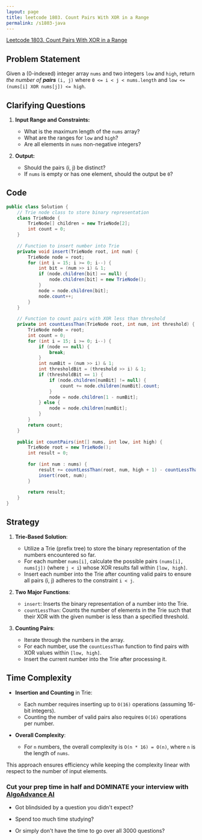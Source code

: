 ```yaml
---
layout: page
title: leetcode 1803. Count Pairs With XOR in a Range
permalink: /s1803-java
---
```

[Leetcode 1803. Count Pairs With XOR in a Range](https://algoadvance.github.io/algoadvance/l1803)
## Problem Statement

Given a (0-indexed) integer array `nums` and two integers `low` and `high`, return _the number of **pairs**_ `(i, j)` where `0 <= i < j < nums.length` and `low <= (nums[i] XOR nums[j]) <= high`.

## Clarifying Questions

1. **Input Range and Constraints:**
   - What is the maximum length of the `nums` array?
   - What are the ranges for `low` and `high`?
   - Are all elements in `nums` non-negative integers?

2. **Output:**
   - Should the pairs (i, j) be distinct?
   - If `nums` is empty or has one element, should the output be `0`?

## Code

```java
public class Solution {
    // Trie node class to store binary representation
    class TrieNode {
        TrieNode[] children = new TrieNode[2];
        int count = 0;
    }
    
    // Function to insert number into Trie
    private void insert(TrieNode root, int num) {
        TrieNode node = root;
        for (int i = 15; i >= 0; i--) {
            int bit = (num >> i) & 1;
            if (node.children[bit] == null) {
                node.children[bit] = new TrieNode();
            }
            node = node.children[bit];
            node.count++;
        }
    }
    
    // Function to count pairs with XOR less than threshold
    private int countLessThan(TrieNode root, int num, int threshold) {
        TrieNode node = root;
        int count = 0;
        for (int i = 15; i >= 0; i--) {
            if (node == null) {
                break;
            }
            int numBit = (num >> i) & 1;
            int thresholdBit = (threshold >> i) & 1;
            if (thresholdBit == 1) {
                if (node.children[numBit] != null) {
                    count += node.children[numBit].count;
                }
                node = node.children[1 - numBit];
            } else {
                node = node.children[numBit];
            }
        }
        return count;
    }
    
    public int countPairs(int[] nums, int low, int high) {
        TrieNode root = new TrieNode();
        int result = 0;
        
        for (int num : nums) {
            result += countLessThan(root, num, high + 1) - countLessThan(root, num, low);
            insert(root, num);
        }
        
        return result;
    }
}
```

## Strategy

1. **Trie-Based Solution**:
   - Utilize a Trie (prefix tree) to store the binary representation of the numbers encountered so far.
   - For each number `nums[i]`, calculate the possible pairs `(nums[i], nums[j])` (where `j < i`) whose XOR results fall within `[low, high]`.
   - Insert each number into the Trie after counting valid pairs to ensure all pairs (i, j) adheres to the constraint `i < j`.

2. **Two Major Functions**:
   - `insert`: Inserts the binary representation of a number into the Trie.
   - `countLessThan`: Counts the number of elements in the Trie such that their XOR with the given number is less than a specified threshold.

3. **Counting Pairs**:
   - Iterate through the numbers in the array.
   - For each number, use the `countLessThan` function to find pairs with XOR values within `[low, high]`.
   - Insert the current number into the Trie after processing it.

## Time Complexity

- **Insertion and Counting** in Trie:
  - Each number requires inserting up to `O(16)` operations (assuming 16-bit integers).
  - Counting the number of valid pairs also requires `O(16)` operations per number.

- **Overall Complexity**:
  - For `n` numbers, the overall complexity is `O(n * 16) = O(n)`, where `n` is the length of `nums`.

This approach ensures efficiency while keeping the complexity linear with respect to the number of input elements.



### Cut your prep time in half and DOMINATE your interview with [AlgoAdvance AI](https://algoAdvance.com)

- Got blindsided by a question you didn't expect?

- Spend too much time studying?

- Or simply don't have the time to go over all 3000 questions?

